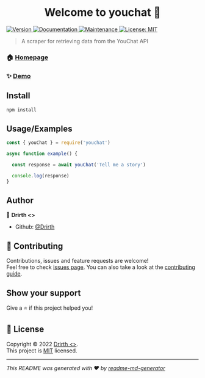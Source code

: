 <h1 align="center">Welcome to youchat 👋</h1>
<p>
  <a href="https://www.npmjs.com/package/youchat" target="_blank">
    <img alt="Version" src="https://img.shields.io/npm/v/youchat.svg">
  </a>
  <a href="https://github.com/Drirth/YouChat#readme" target="_blank">
    <img alt="Documentation" src="https://img.shields.io/badge/documentation-yes-brightgreen.svg" />
  </a>
  <a href="https://github.com/Drirth/YouChat/graphs/commit-activity" target="_blank">
    <img alt="Maintenance" src="https://img.shields.io/badge/Maintained%3F-yes-green.svg" />
  </a>
  <a href="https://github.com/Drirth/YouChat/blob/master/LICENSE" target="_blank">
    <img alt="License: MIT" src="https://img.shields.io/github/license/Drirth/youchat" />
  </a>
</p>

> A scraper for retrieving data from the YouChat API

### 🏠 [Homepage](https://github.com/Drirth/YouChat#readme)

### ✨ [Demo](https://github.com/Drirth/YouChat#demos)

## Install

```sh
npm install
```

## Usage/Examples

```javascript
const { youChat } = require('youchat')

async function example() {

  const response = await youChat('Tell me a story')

  console.log(response)
}
```

## Author

👤 **Drirth <>**

* Github: [@Drirth](https://github.com/Drirth)

## 🤝 Contributing

Contributions, issues and feature requests are welcome!<br />Feel free to check [issues page](https://github.com/Drirth/YouChat/issues). You can also take a look at the [contributing guide](https://github.com/Drirth/YouChat/blob/master/CONTRIBUTING.md).

## Show your support

Give a ⭐️ if this project helped you!

## 📝 License

Copyright © 2022 [Drirth <>](https://github.com/Drirth).<br />
This project is [MIT](https://github.com/Drirth/YouChat/blob/master/LICENSE) licensed.

***
_This README was generated with ❤️ by [readme-md-generator](https://github.com/kefranabg/readme-md-generator)_
